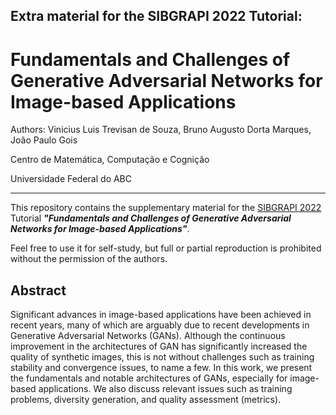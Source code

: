 ## Extra material for the SIBGRAPI 2022 Tutorial:

# Fundamentals and Challenges of Generative Adversarial Networks for Image-based Applications

Authors: Vinicius Luis Trevisan de Souza, Bruno Augusto Dorta Marques, João Paulo Gois

Centro de Matemática, Computação e Cognição

Universidade Federal do ABC

---

This repository contains the supplementary material for the [SIBGRAPI 2022](https://www.natalnet.br/sibgrapi2022/) Tutorial ***"Fundamentals and Challenges of Generative Adversarial Networks for Image-based Applications"***.

Feel free to use it for self-study, but full or partial reproduction is prohibited without the permission of the authors.

## Abstract

Significant advances in image-based applications have been achieved in recent years, many of which are arguably due to recent developments in Generative Adversarial Networks (GANs). Although the continuous improvement in the architectures of GAN has significantly increased the quality of synthetic images, this is not without challenges such as training stability and convergence issues, to name a few. In this work, we present the fundamentals and notable architectures of GANs, especially for image-based applications. We also discuss relevant issues such as training problems, diversity generation, and quality assessment (metrics).

